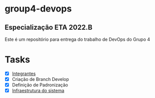 # group4-devops

## Especialização ETA 2022.B 

Este é um repositório para entrega do trabalho de DevOps do Grupo 4


# Tasks
- [x] [Integrantes](integrantes.txt)
- [x] Criação de Branch Develop
- [x] Definição de Padronização 
- [x] [Infraestrutura do sistema](https://drive.google.com/file/d/1pMk84ukv0kH4RIXaeS4kBhf_eeUMh_RP/view?usp=sharing)
